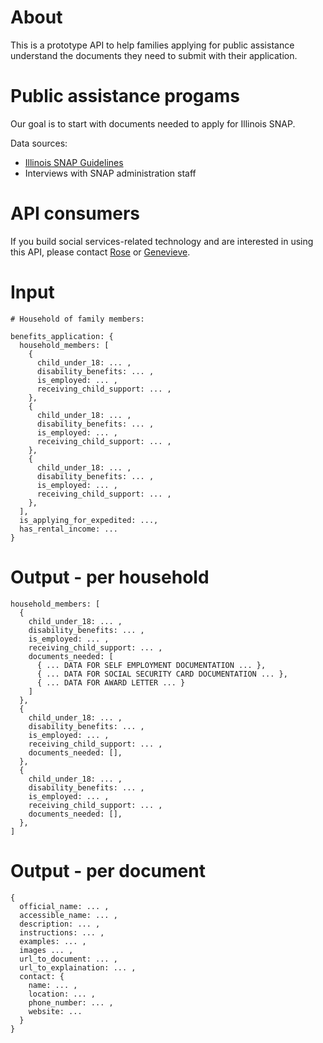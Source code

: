 # About

This is a prototype API to help families applying for public assistance understand the documents they need to submit with their application.

# Public assistance progams

Our goal is to start with documents needed to apply for Illinois SNAP.

Data sources:

+ [Illinois SNAP Guidelines](http://www.dhs.state.il.us/OneNetLibrary/27897/documents/Brochures/124D.pdf)
+ Interviews with SNAP administration staff

# API consumers

If you build social services-related technology and are interested in using this API, please contact [Rose](mailto:rose@mrelief.com) or [Genevieve](mailto:genevieve@mrelief.com).

# Input

```
# Household of family members:

benefits_application: {
  household_members: [
    {
      child_under_18: ... ,
      disability_benefits: ... ,
      is_employed: ... ,
      receiving_child_support: ... ,
    },
    {
      child_under_18: ... ,
      disability_benefits: ... ,
      is_employed: ... ,
      receiving_child_support: ... ,
    },
    {
      child_under_18: ... ,
      disability_benefits: ... ,
      is_employed: ... ,
      receiving_child_support: ... ,
    },
  ],
  is_applying_for_expedited: ...,
  has_rental_income: ...
}
```


# Output - per household

```
household_members: [
  {
    child_under_18: ... ,
    disability_benefits: ... ,
    is_employed: ... ,
    receiving_child_support: ... ,
    documents_needed: [
      { ... DATA FOR SELF EMPLOYMENT DOCUMENTATION ... },
      { ... DATA FOR SOCIAL SECURITY CARD DOCUMENTATION ... },
      { ... DATA FOR AWARD LETTER ... }
    ]
  },
  {
    child_under_18: ... ,
    disability_benefits: ... ,
    is_employed: ... ,
    receiving_child_support: ... ,
    documents_needed: [],
  },
  {
    child_under_18: ... ,
    disability_benefits: ... ,
    is_employed: ... ,
    receiving_child_support: ... ,
    documents_needed: [],
  },
]
```

# Output - per document

```
{
  official_name: ... ,
  accessible_name: ... ,
  description: ... ,
  instructions: ... ,
  examples: ... ,
  images ... ,
  url_to_document: ... ,
  url_to_explaination: ... ,
  contact: {
    name: ... ,
    location: ... ,
    phone_number: ... ,
    website: ...
  }
}
```

